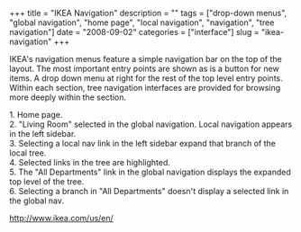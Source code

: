 +++
title = "IKEA Navigation"
description = ""
tags = ["drop-down menus", "global navigation", "home page", "local navigation", "navigation", "tree navigation"]
date = "2008-09-02"
categories = ["interface"]
slug = "ikea-navigation"
+++


<p>IKEA's navigation menus feature a simple navigation bar on the top of the layout. The most important entry points are shown as is a button for new items. A drop down menu at right for the rest of the top level entry points. Within each section, tree navigation interfaces are provided for browsing more deeply within the section.</p>
<div id="screens-full" class="clear"><div class="caption">1. Home page.</div><div class="fullimg clear"><a href="//media.konigi.com/interface/ikea-nav-1.png" class="group" rel="group" title="1. Home page."><img src="//media.konigi.com/interface/ikea-nav-1.png" alt="" class="img-responsive"></a></div></div><div id="screens-full" class="clear"><div class="caption">2. &quot;Living Room&quot; selected in the global navigation. Local navigation appears in the left sidebar.</div><div class="fullimg clear"><a href="//media.konigi.com/interface/ikea-nav-2.png" class="group" rel="group" title="2. &quot;Living Room&quot; selected in the global navigation. Local navigation appears in the left s..."><img src="//media.konigi.com/interface/ikea-nav-2.png" alt="" class="img-responsive"></a></div></div><div id="screens-full" class="clear"><div class="caption">3. Selecting a local nav link in the left sidebar expand that branch of the local tree.</div><div class="fullimg clear"><a href="//media.konigi.com/interface/ikea-nav-3.png" class="group" rel="group" title="3. Selecting a local nav link in the left sidebar expand that branch of the local tree."><img src="//media.konigi.com/interface/ikea-nav-3.png" alt="" class="img-responsive"></a></div></div><div id="screens-full" class="clear"><div class="caption">4. Selected links in the tree are highlighted.</div><div class="fullimg clear"><a href="//media.konigi.com/interface/ikea-nav-4.png" class="group" rel="group" title="4. Selected links in the tree are highlighted."><img src="//media.konigi.com/interface/ikea-nav-4.png" alt="" class="img-responsive"></a></div></div><div id="screens-full" class="clear"><div class="caption">5. The &quot;All Departments&quot; link in the global navigation displays the expanded top level of the tree.</div><div class="fullimg clear"><a href="//media.konigi.com/interface/ikea-nav-5.png" class="group" rel="group" title="5. The &quot;All Departments&quot; link in the global navigation displays the expanded top level of ..."><img src="//media.konigi.com/interface/ikea-nav-5.png" alt="" class="img-responsive"></a></div></div><div id="screens-full" class="clear"><div class="caption">6. Selecting a branch in &quot;All Departments&quot; doesn't display a selected link in the global nav.</div><div class="fullimg clear"><a href="//media.konigi.com/interface/ikea-nav-6.png" class="group" rel="group" title="6. Selecting a branch in &quot;All Departments&quot; doesn't display a selected link in the glo..."><img src="//media.konigi.com/interface/ikea-nav-6.png" alt="" class="img-responsive"></a></div></div>        
<p><a href="http://www.ikea.com/us/en/">http://www.ikea.com/us/en/</a></p>

